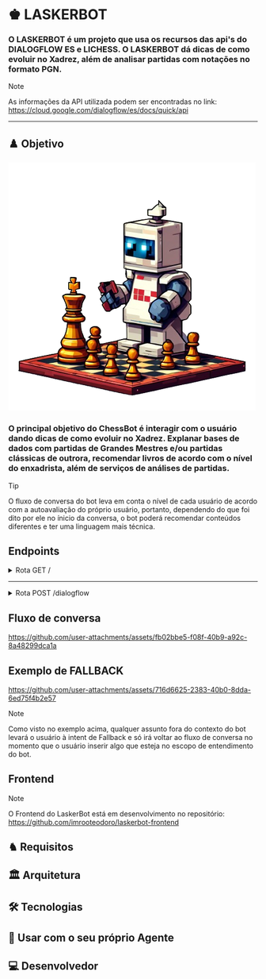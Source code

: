 # ♚ LASKERBOT

### O  LASKERBOT é um projeto que usa os recursos das api's do DIALOGFLOW ES e LICHESS. O LASKERBOT dá dicas de como evoluir no Xadrez, além de analisar partidas com notações no formato PGN.  


> [!NOTE]  
> As informações da API utilizada podem ser encontradas no link: https://cloud.google.com/dialogflow/es/docs/quick/api

---

## ♟️ Objetivo
![bot](assets/bot.png)
<h3>O principal objetivo do ChessBot é interagir com o usuário dando dicas de como evoluir no Xadrez. Explanar bases de dados com partidas de Grandes Mestres e/ou partidas clássicas de outrora, recomendar livros de acordo com o nível do enxadrista, além de serviços de análises de partidas.</h3>

> [!TIP]
> O fluxo de conversa do bot leva em conta o nível de cada usuário de acordo com a autoavaliação do próprio usuário, portanto, dependendo do que foi dito por ele no ínicio da conversa, o bot poderá recomendar conteúdos diferentes e ter uma linguagem mais técnica. 

</div>

## Endpoints
<details><summary>Rota GET /</summary>

- Resposta esperada:

    ```json 
        {

         "LaskerBot is Live"

        }
    ``` 

</details>

----
<details><summary>Rota POST /dialogflow</summary>

- Modelo de requisição:

    ```json 
        {

         "mensagem":"oi"

        }
    ``` 
- Resposta esperada:

    ```json 
        {
          "resposta_do_bot" : "Olá, enxadrista!♟️/nSeja bem-vindo! 
           Eu sou o ChessBot./nE você, como se chama?♖♝♘♟️♕"
        }
    ``` 

</details>

## Fluxo de conversa

https://github.com/user-attachments/assets/fb02bbe5-f08f-40b9-a92c-8a48299dca1a

## Exemplo de FALLBACK  

https://github.com/user-attachments/assets/716d6625-2383-40b0-8dda-6ed75f4b2e57

> [!NOTE]
> Como visto no exemplo acima, qualquer assunto fora do contexto do bot levará o usuário à intent de Fallback e só irá voltar ao fluxo de conversa no momento que o usuário inserir algo que esteja no escopo de entendimento do bot.

## Frontend

> [!NOTE]
> O Frontend do LaskerBot está em desenvolvimento no repositório: https://github.com/imrooteodoro/laskerbot-frontend

## ♞ Requisitos

## 🏛️ Arquitetura


## 🛠️ Tecnologias


## 🤖 Usar com o seu próprio Agente



## 💻 Desenvolvedor
